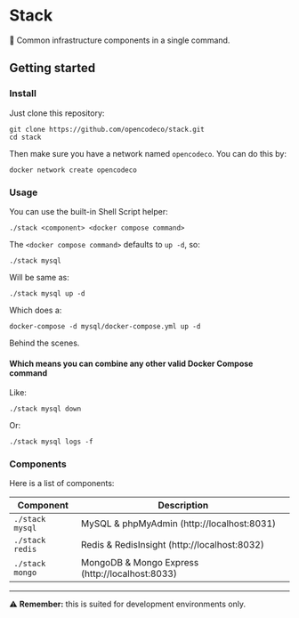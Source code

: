# Stack

🧱 Common infrastructure components in a single command.

## Getting started

### Install

Just clone this repository:
```shell
git clone https://github.com/opencodeco/stack.git
cd stack
```

Then make sure you have a network named `opencodeco`. You can do this by:
```shell
docker network create opencodeco
```

### Usage
You can use the built-in Shell Script helper:
```shell
./stack <component> <docker compose command>
```

The `<docker compose command>` defaults to `up -d`, so:
```shell
./stack mysql
```
Will be same as:
```shell
./stack mysql up -d
```
Which does a:
```shell
docker-compose -d mysql/docker-compose.yml up -d
```
Behind the scenes.

#### Which means you can combine any other valid Docker Compose command

Like:
```shell
./stack mysql down
```

Or:
```shell
./stack mysql logs -f
```

### Components
Here is a list of components:

| Component | Description |
| --- | --- |
| `./stack mysql`| MySQL & phpMyAdmin (http://localhost:8031) |
| `./stack redis` | Redis & RedisInsight (http://localhost:8032) |
| `./stack mongo` | MongoDB & Mongo Express (http://localhost:8033) |

---

⚠️ **Remember:** this is suited for development environments only.
